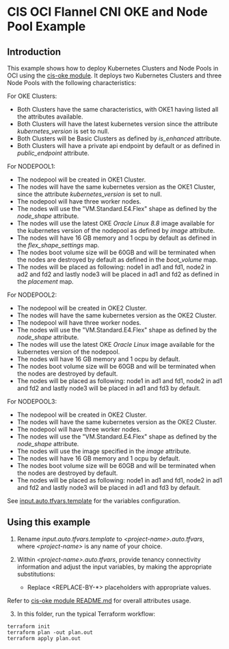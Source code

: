 # CIS OCI Flannel CNI OKE and Node Pool Example 

## Introduction

This example shows how to deploy Kubernetes Clusters and Node Pools in OCI using the [cis-oke module](../../). It deploys two Kubernetes Clusters and three Node Pools with the following characteristics:


For OKE Clusters:
- Both Clusters have the same characteristics, with OKE1 having listed all the attributes available.
- Both Clusters will have the latest kubernetes version since the attribute *kubernetes_version* is set to null.
- Both Clusters will be Basic Clusters as defined by *is_enhanced* attribute.
- Both Clusters will have a private api endpoint by default or as defined in *public_endpoint* attribute.


For NODEPOOL1:
- The nodepool will be created in OKE1 Cluster.
- The nodes will have the same kubernetes version as the OKE1 Cluster, since the attribute *kubernetes_version* is set to null.
- The nodepool will have three worker nodes.
- The nodes will use the "VM.Standard.E4.Flex" shape as defined by the *node_shape* attribute.
- The nodes will use the latest OKE *Oracle Linux 8.8* image available for the kubernetes version of the nodepool as defined by *image* attribute.
- The nodes will have 16 GB memory and 1 ocpu by default as defined in the *flex_shape_settings* map.
- The nodes boot volume size will be 60GB and will be terminated when the nodes are destroyed by default as defined in the *boot_volume* map.
- The nodes will be placed as following: node1 in ad1 and fd1, node2 in ad2 and fd2 and lastly node3 will be placed in ad1 and fd2 as defined in the *placement* map.


For NODEPOOL2:
- The nodepool will be created in OKE2 Cluster.
- The nodes will have the same kubernetes version as the OKE2 Cluster.
- The nodepool will have three worker nodes.
- The nodes will use the "VM.Standard.E4.Flex" shape as defined by the *node_shape* attribute.
- The nodes will use the latest OKE *Oracle Linux* image available for the kubernetes version of the nodepool.
- The nodes will have 16 GB memory and 1 ocpu by default.
- The nodes boot volume size will be 60GB and will be terminated when the nodes are destroyed by default.
- The nodes will be placed as following: node1 in ad1 and fd1, node2 in ad1 and fd2 and lastly node3 will be placed in ad1 and fd3 by default.



For NODEPOOL3:
- The nodepool will be created in OKE2 Cluster.
- The nodes will have the same kubernetes version as the OKE2 Cluster.
- The nodepool will have three worker nodes.
- The nodes will use the "VM.Standard.E4.Flex" shape as defined by the *node_shape* attribute.
- The nodes will use the image specified in the *image* attribute.
- The nodes will have 16 GB memory and 1 ocpu by default.
- The nodes boot volume size will be 60GB and will be terminated when the nodes are destroyed by default.
- The nodes will be placed as following: node1 in ad1 and fd1, node2 in ad1 and fd2 and lastly node3 will be placed in ad1 and fd3 by default.

See [input.auto.tfvars.template](./input.auto.tfvars.template) for the variables configuration.

## Using this example
1. Rename *input.auto.tfvars.template* to *\<project-name\>.auto.tfvars*, where *\<project-name\>* is any name of your choice.

2. Within *\<project-name\>.auto.tfvars*, provide tenancy connectivity information and adjust the input variables, by making the appropriate substitutions:
   - Replace \<REPLACE-BY-\*\> placeholders with appropriate values. 
   
Refer to [cis-oke module README.md](../../README.md) for overall attributes usage.

3. In this folder, run the typical Terraform workflow:
```
terraform init
terraform plan -out plan.out
terraform apply plan.out
```